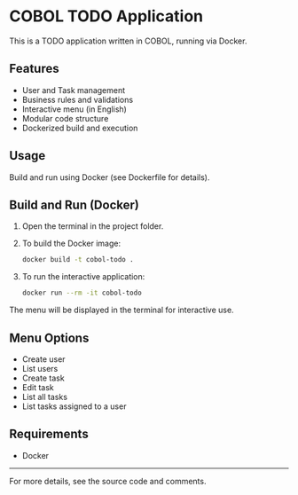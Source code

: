 # COBOL TODO Application

This is a TODO application written in COBOL, running via Docker.

## Features
- User and Task management
- Business rules and validations
- Interactive menu (in English)
- Modular code structure
- Dockerized build and execution

## Usage
Build and run using Docker (see Dockerfile for details).

## Build and Run (Docker)

1. Open the terminal in the project folder.
2. To build the Docker image:

   ```sh
   docker build -t cobol-todo .
   ```

3. To run the interactive application:

   ```sh
   docker run --rm -it cobol-todo
   ```

The menu will be displayed in the terminal for interactive use.

## Menu Options
- Create user
- List users
- Create task
- Edit task
- List all tasks
- List tasks assigned to a user

## Requirements
- Docker

---

For more details, see the source code and comments.
